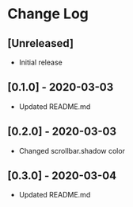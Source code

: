 # Change Log

## [Unreleased]

- Initial release

## [0.1.0] - 2020-03-03

- Updated README.md

## [0.2.0] - 2020-03-03

- Changed scrollbar.shadow color

## [0.3.0] - 2020-03-04

- Updated README.md
